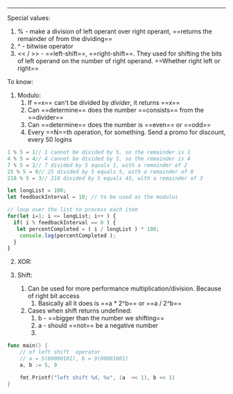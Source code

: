 ***
Special values:
1. % - make a division of left operant over right operant, ==returns the remainder of from the dividing== 
2. ^ - bitwise operator 
3. << / >> - ==left-shift==, ==right-shift==. They used for shifting the bits of left operand on the number of right operand. ==Whether right left or right== 

To know:
1. Modulo:
	1. If ==x== can't be divided by *divider*, it returns ==x== 
	2. Can ==determine== does the number ==consists== from the ==divider== 
	3. Can ==determine== does the number is ==even== or ==odd==
	4. Every ==N==th operation, for something. Send a promo for discount, every 50 logins 
```js
1 % 5 = 1// 1 cannot be divided by 5, so the remainder is 1
4 % 5 = 4// 4 cannot be divided by 5, so the remainder is 4
7 % 5 = 2// 7 divided by 5 equals 1, with a remainder of 2
25 % 5 = 0// 25 divided by 5 equals 5, with a remainder of 0
218 % 5 = 3// 218 divided by 5 equals 43, with a remainder of 3

let longList = 100;
let feedbackInterval = 10; // to be used as the modulus

// loop over the list to process each item
for(let i=1; i <= longList; i++ ) {
  if( i % feedbackInterval == 0 ) {
   let percentCompleted = ( i / longList ) * 100;
    console.log(percentCompleted );
  }
}
```
2. XOR: 

3. Shift:
	1. Can be used for more performance multiplication/division. Because of right bit access 
		1. Basically all it does is ==a * 2^b== or ==a / 2^b==
	2. Cases when shift returns undefined:
		1. b - ==bigger than the number we shifting== 
		2. a - should ==not== be a negative number 
		3. 
```go 
func main() {
	// of left shift  operator
    // a = 5(00000101), b = 9(00001001)
    a, b := 5, 9

	fmt.Printf("left shift %d, %v", (a  << 1), b << 1)
}

```